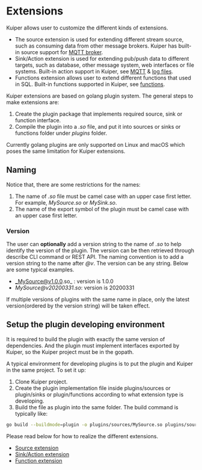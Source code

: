 # Extensions

Kuiper allows user to customize the different kinds of extensions.  

- The source extension is used for extending different stream source, such as consuming data from other message brokers. Kuiper has built-in source support for [MQTT broker](../rules/sources/mqtt.md).
- Sink/Action extension is used for extending pub/push data to different targets, such as database, other message system, web interfaces or file systems. Built-in action support in Kuiper, see [MQTT](../rules/sinks/mqtt.md) & [log files](../rules/sinks/logs.md).
- Functions extension allows user to extend different functions that used in SQL. Built-in functions supported in Kuiper, see [functions](../sqls/built-in_functions.md).

Kuiper extensions are based on golang plugin system. The general steps to make extensions are:
1. Create the plugin package that implements required source, sink or function interface.
2. Compile the plugin into a _.so_ file, and put it into sources or sinks or functions folder under _plugins_ folder.

Currently golang plugins are only supported on Linux and macOS which poses the same limitation for Kuiper extensions.

## Naming

Notice that, there are some restrictions for the names:
1. The name of _.so_ file must be camel case with an upper case first letter. For example, _MySource.so_ or _MySink.so_.
2. The name of the export symbol of the plugin must be camel case with an upper case first letter.

### Version

The user can **optionally** add a version string to the name of _.so_ to help identify the version of the plugin. The version can be then retrieved through describe CLI command or REST API. The naming convention is to add a version string to the name after _@v_. The version can be any string. Below are some typical examples.

- _MySource@v1.0.0.so_ : version is 1.0.0
- _MySource@v20200331.so_:  version is 20200331

If multiple versions of plugins with the same name in place, only the latest version(ordered by the version string) will be taken effect.

## Setup the plugin developing environment
It is required to build the plugin with exactly the same version of dependencies. And the plugin must implement interfaces exported by Kuiper, so the Kuiper project must be in the gopath. 

A typical environment for developing plugins is to put the plugin and Kuiper in the same project. To set it up:
1. Clone Kuiper project.
2. Create the plugin implementation file inside plugins/sources or plugin/sinks or plugin/functions according to what extension type is developing.
3. Build the file as plugin into the same folder. The build command is typically like:
```bash
go build --buildmode=plugin -o plugins/sources/MySource.so plugins/sources/my_source.go
```



Please read below for how to realize the different extensions.

- [Source extension](source.md)
- [Sink/Action extension](sink.md)
- [Function extension](function.md)


